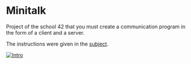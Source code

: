 # Minitalk

Project of the school 42 that you must create a communication program in the form of a client and a server.

The instructions were given in the [subject](https://github.com/bshintak/Minitalk/blob/master/subject_minitalk.pdf).

 [![Intro](https://img.shields.io/badge/Cursus-Minitalk-success?style=for-the-badge&logo=42)](https://github.com/bshintak/Minitalk)
